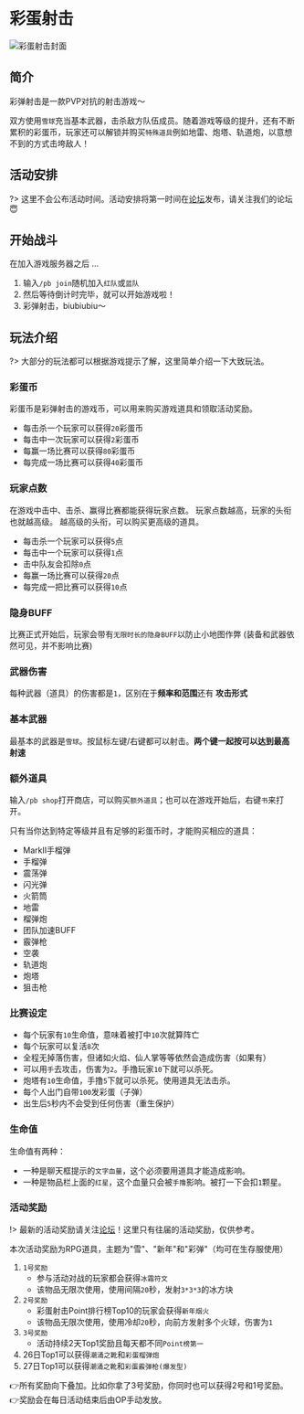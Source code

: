 # 彩蛋射击

![彩蛋射击封面](https://mimaru-jp.oss-ap-northeast-1.aliyuncs.com/images/pb-header.png)

## 简介

彩弹射击是一款PVP对抗的射击游戏～

双方使用`雪球`充当基本武器，击杀敌方队伍成员。随着游戏等级的提升，还有不断累积的彩蛋币，玩家还可以解锁并购买`特殊道具`例如地雷、炮塔、轨道炮，以意想不到的方式击垮敌人！

## 活动安排

?> 这里不会公布活动时间。活动安排将第一时间在[论坛][bbs]发布，请关注我们的论坛😇

## 开始战斗

在加入游戏服务器之后 ...

1. 输入`/pb join`随机加入`红队`或`蓝队`
2. 然后等待倒计时完毕，就可以开始游戏啦！
3. 彩弹射击，biubiubiu～

## 玩法介绍

?> 大部分的玩法都可以根据游戏提示了解，这里简单介绍一下大致玩法。

### 彩蛋币

彩蛋币是彩弹射击的游戏币，可以用来购买游戏道具和领取活动奖励。

- 每击杀一个玩家可以获得`20`彩蛋币
- 每击中一次玩家可以获得`2`彩蛋币
- 每赢一场比赛可以获得`80`彩蛋币
- 每完成一场比赛可以获得`40`彩蛋币

### 玩家点数

在游戏中击中、击杀、赢得比赛都能获得玩家点数。
玩家点数越高，玩家的头衔也就越高级。
越高级的头衔，可以购买更高级的道具。

- 每击杀一个玩家可以获得`5`点
- 每击中一个玩家可以获得`1`点
- 击中队友会扣除`0`点
- 每赢一场比赛可以获得`20`点
- 每完成一把比赛可以获得`10`点

### 隐身BUFF

比赛正式开始后，玩家会带有`无限时长的隐身BUFF`以防止小地图作弊 (装备和武器依然可见，并不影响比赛)

### 武器伤害

每种武器（道具）的伤害都是`1`，区别在于**频率和范围**还有 **攻击形式**

### 基本武器

最基本的武器是`雪球`。按鼠标左键/右键都可以射击。**两个键一起按可以达到最高射速**

### 额外道具

输入`/pb shop`打开商店，可以购买`额外道具`；也可以在游戏开始后，右键`书`来打开。

只有当你达到特定等级并且有足够的彩蛋币时，才能购买相应的道具：

- MarkII手榴弹
- 手榴弹
- 震荡弹
- 闪光弹
- 火箭筒
- 地雷
- 榴弹炮
- 团队加速BUFF
- 霰弹枪
- 空袭
- 轨道炮
- 炮塔
- 狙击枪

### 比赛设定

- 每个玩家有`10`生命值，意味着被打中`10`次就算阵亡
- 每个玩家可以复活`8`次
- 全程无掉落伤害，但诸如火焰、仙人掌等等依然会造成伤害（如果有）
- 可以用`手`去攻击，伤害为`2`。手撸玩家`10`下就可以杀死。
- 炮塔有`10`生命值，手撸`5`下就可以杀死。使用道具无法击杀。
- 每个人出门自带`100`发彩蛋（子弹）
- 出生后`5`秒内不会受到任何伤害（重生保护）

### 生命值

生命值有两种：

- 一种是聊天框提示的`文字血量`，这个必须要用道具才能造成影响。
- 一种是物品栏上面的`红星`，这个血量只会被`手撸`影响。被打一下会扣`1`颗星。

### 活动奖励

!> 最新的活动奖励请关注[论坛][bbs]！这里只有往届的活动奖励，仅供参考。

本次活动奖励为RPG道具，主题为"雪"、"新年"和"彩弹"（均可在生存服使用）

1. `1号奖励`
   - 参与活动对战的玩家都会获得`冰霜符文`
   - 该物品无限次使用，使用间隔`20`秒，发射`3*3*3`的冰方块
2. `2号奖励`
   - 彩蛋射击Point排行榜Top10的玩家会获得`新年烟火`
   - 该物品无限次使用，使用冷却`20`秒，向前方发射多个火球，伤害为`1`
3. `3号奖励`
   - 活动持续2天Top1奖励且每天都不同`Point榜第一`
4. 26日Top1可以获得`潮涌之靴`和`彩蛋榴弹炮`
5. 27日Top1可以获得`潮涌之靴`和`彩蛋霰弹枪(爆发型)`

👉所有奖励向下叠加。比如你拿了3号奖励，你同时也可以获得2号和1号奖励。  
👉奖励会在每日活动结束后由OP手动发放。

[bbs]: https://bbs.mimaru.me
